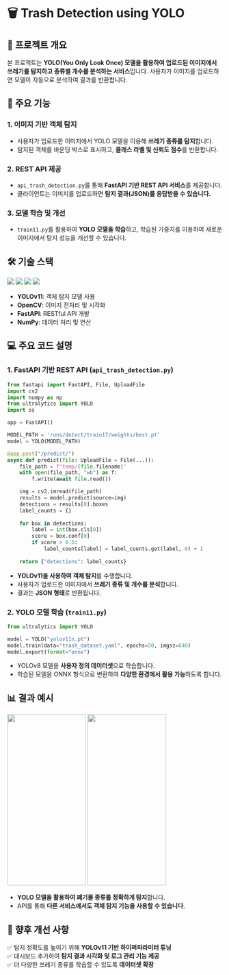 # 🗑 Trash Detection using YOLO

## 📌 프로젝트 개요
본 프로젝트는 **YOLO(You Only Look Once) 모델을 활용하여 업로드된 이미지에서 쓰레기를 탐지하고 종류별 개수를 분석하는 서비스**입니다. 사용자가 이미지를 업로드하면 모델이 자동으로 분석하여 결과를 반환합니다.

## 🚀 주요 기능
### 1. 이미지 기반 객체 탐지
- 사용자가 업로드한 이미지에서 YOLO 모델을 이용해 **쓰레기 종류를 탐지**합니다.
- 탐지된 객체를 바운딩 박스로 표시하고, **클래스 라벨 및 신뢰도 점수**를 반환합니다.

### 2. REST API 제공
- `api_trash_detection.py`를 통해 **FastAPI 기반 REST API 서비스**를 제공합니다.
- 클라이언트는 이미지를 업로드하면 **탐지 결과(JSON)를 응답받을 수 있습니다.**

### 3. 모델 학습 및 개선
- `train11.py`를 활용하여 **YOLO 모델을 학습**하고, 학습된 가중치를 이용하여 새로운 이미지에서 탐지 성능을 개선할 수 있습니다.

## 🛠 기술 스택
<img src="https://img.shields.io/badge/Python-3776AB?style=for-the-badge&logo=python&logoColor=white"/> <img src="https://img.shields.io/badge/OpenCV-5C3EE8?style=for-the-badge&logo=opencv&logoColor=white"/> <img src="https://img.shields.io/badge/YOLO-00FFFF?style=for-the-badge"/> <img src="https://img.shields.io/badge/FastAPI-009688?style=for-the-badge&logo=fastapi&logoColor=white"/>

- **YOLOv11**: 객체 탐지 모델 사용
- **OpenCV**: 이미지 전처리 및 시각화
- **FastAPI**: RESTful API 개발
- **NumPy**: 데이터 처리 및 연산

## 💻 주요 코드 설명
### 1. FastAPI 기반 REST API (`api_trash_detection.py`)
```python
from fastapi import FastAPI, File, UploadFile
import cv2
import numpy as np
from ultralytics import YOLO
import os

app = FastAPI()

MODEL_PATH = 'runs/detect/train17/weights/best.pt'
model = YOLO(MODEL_PATH)

@app.post("/predict/")
async def predict(file: UploadFile = File(...)):
    file_path = f"temp/{file.filename}"
    with open(file_path, "wb") as f:
        f.write(await file.read())

    img = cv2.imread(file_path)
    results = model.predict(source=img)
    detections = results[0].boxes
    label_counts = {}
    
    for box in detections:
        label = int(box.cls[0]) 
        score = box.conf[0]
        if score > 0.5:
            label_counts[label] = label_counts.get(label, 0) + 1
    
    return {"detections": label_counts}
```
- **YOLOv11을 사용하여 객체 탐지**를 수행합니다.
- 사용자가 업로드한 이미지에서 **쓰레기 종류 및 개수를 분석**합니다.
- 결과는 **JSON 형태**로 반환됩니다.

### 2. YOLO 모델 학습 (`train11.py`)
```python
from ultralytics import YOLO

model = YOLO("yolov11n.pt")
model.train(data="trash_dataset.yaml", epochs=50, imgsz=640)
model.export(format="onnx")
```
- YOLOv8 모델을 **사용자 정의 데이터셋**으로 학습합니다.
- 학습된 모델을 ONNX 형식으로 변환하여 **다양한 환경에서 활용 가능**하도록 합니다.

## 📊 결과 예시

<img src="https://github.com/user-attachments/assets/f43f289f-dda3-4e01-a6ca-44faf0c12db5" width="184" height="400"/>
<img src="https://github.com/user-attachments/assets/b18f743e-a706-49ca-b3bf-1ae45d2262a6" width="184" height="400"/>

- **YOLO 모델을 활용하여 폐기물 종류를 정확하게 탐지**합니다.
- API를 통해 **다른 서비스에서도 객체 탐지 기능을 사용할 수 있습니다**.

## 🔄 향후 개선 사항
✅ 탐지 정확도를 높이기 위해 **YOLOv11 기반 하이퍼파라미터 튜닝**  
✅ 대시보드 추가하여 **탐지 결과 시각화 및 로그 관리 기능 제공**  
✅ 더 다양한 쓰레기 종류를 학습할 수 있도록 **데이터셋 확장**  
